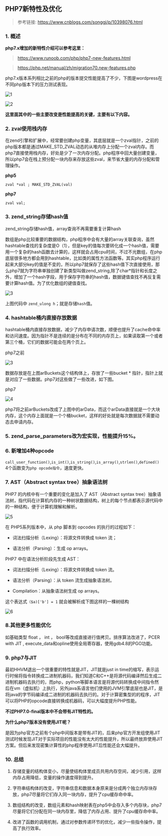 ## PHP7新特性及优化

> 参考链接: https://www.cnblogs.com/songgj/p/10398076.html


### 1. 概述
**php7.x增加的新特性介绍可以参考这里：**

> https://www.runoob.com/php/php7-new-features.html

> https://php.net/manual/zh/migration70.new-features.php

php7.x版本系列相比之前的php的版本提交性能提高了不少，下图是wordpress在不同php版本下的压力测试表现。


![1](https://img2018.cnblogs.com/blog/824470/201906/824470-20190617112252274-2108652541.png)

![2](https://img2018.cnblogs.com/blog/824470/201906/824470-20190617112355918-1080464503.png)
 

**这里面其中的一些主要改变是性能提高的关键，主要有以下内容。**


### 2. zval使用栈内存

 在zend引擎和扩展中，经常要创建php变量，其底层就是一个zval指针，之前的php版本都是通过MAKE_STD_ZVAL动态的从堆内存上分配一个zval内存。而php7直接使用栈内存，好处是少了一次内存分配。php程序中回大量创建变量，所以php7会在栈上预分配一块内存来存放这些zval，来节省大量的内存分配和管理操作。

__php5__

	zval *val ; MAKE_STD_ZVAL(val)

__php7__

	zval val;
 

### 3. zend_string存储hash值

zend_string存储hash值，array查询不再需要重复计算hash

数组是php比较重要的数据结构，php程序中会有大量的array关联查询，虽然hashtable查找的复杂度是O（1），但是key的值每次要转化成一个hash值，需要用一个复杂的hash函数去计算的，这样就会占用cpu时间，不过不光数组，在php底层很多地方都会用到hashtable，比如类的属性方法函数等。其实php程序运行起来大部分key的值是不变的，所以php7就保存了这些hash值下次直接使用，那么php7就为字符串单独创建了新类型叫做zend_string,除了char*指针和长度之外，增加了一个hash字段，用于保存字符串的hash值，数据键值查找不再反复需要计算hash值。为了优化数组的键值查找。

![3](https://img2018.cnblogs.com/blog/824470/201902/824470-20190218210857333-236172514.png)

上图代码中 `zend_ulong h`；就是存储`hash`值。

### 4. hashtable桶内直接存放数据

hashtable桶内直接存放数据，减少了内存申请次数，顺便也提升了cache命中率和访问速度。因为指针不是连续的是分布在不同的内存页上，如果读取第一个或者第三个桶，它们的数据可能会在两个页上。
 
php7之前

![3](https://img2018.cnblogs.com/blog/824470/201902/824470-20190218212706496-2112972893.png)

数据存放是在上图arBuckets这个结构体上，存放了一些bucket * 指针，指针上就是对应了一些数据。php7对这些做了一些改进，如下图。

php7

![4](https://img2018.cnblogs.com/blog/824470/201902/824470-20190218212706496-2112972893.png)

php7将之前arBuckets改成了上图中的arData，而这个arData直接就是一个大块内存，这个内存上面就是一个个桶bucket，这样的好处就是每次数据就不需要动态去申请内存。


### 5. zend_parse_parameters改为宏实现，性能提升15%。

### 6. 新增加4种opcode

`call_user_function()`,`is_int()`,`is_string()`,`is_array()`,`strlen()`,`defined()` 4个函数变为`php opcode指令`，速度更快。

### 7. AST（Abstract syntax tree）抽象语法树

PHP7 的内核中有一个重要的变化是加入了 AST（Abstract syntax tree）抽象语法树，指代码在计算机内存的一种树状数据结构，树上的每个节点都表示源代码中的一种结构，便于计算机理解和解析。

![5](https://img2018.cnblogs.com/blog/824470/201906/824470-20190617130827048-1639004078.png)

在 PHP5系列版本中，从 php 脚本到 opcodes 的执行的过程如下：

- 词法扫描分析（Lexing）：将源文件转换成 token 流；

- 语法分析（Parsing）：生成 op arrays。

PHP7 中在语法分析阶段先生成 AST：

- 词法扫描分析（Lexing）：将源文件转换成 token 流。

- 语法分析（Parsing）：从 token 流生成抽象语法树。

- Compilation：从抽象语法树生成 op arrays。　　  

这个表达式`（$a)['b'] = 1` 就会被解析成下图这样的一棵树结构

![6](https://img2020.cnblogs.com/i-beta/824470/202003/824470-20200311134621087-1784422073.png)


### 8.其他更多性能优化

如基础类型 float ， int ， bool等改成直接进行值拷贝。排序算法改进了，PCER with JIT , execute_data和opline使用全局寄存器，使用gdb4.8的PGO功能。

### 9. php7与JIT

最初HHVM退出一个很重要的特性就是JIT，JIT就是just in time的缩写，表示运行时候将指令转换成二进制机器码，我们知道C和C++是将源代码编译然后生成二进制机器码去执行的，而php，python等脚本语言是将源代码转换成中间指令然后在vm（虚拟机）上执行，另外java系语言他们使用的JVM引擎底层也是JIT，是将java的字节码编译成二进制的机器码去执行的。对于计算密集型的的程序，JIT可以将PHP的opcode直接转换成机器码，可以大幅度提升PHP性能。

**不过PHP7.0-final版本中不会带有JIT特性的。**


__为什么php7版本没有使用JIT呢？__

是因为php官方之前有个php中间版本是带有JIT的，后来php官方开发组使用JIT测试时候发现JIT对于实际项目的性能没有太大的性能提升，所以最终放弃使用JIT方案。但后来发现密集计算性的php程序使用JIT后性能还会大幅提升。

### 10. 总结

1. 存储变量的结构体变小，尽量使结构体里成员共用内存空间，减少引用，这样内存占用降低，变量的操作速度得到提升。

2. 字符串结构体的改变，字符串信息和数据本身原来是分成两个独立内存块存放，php7尽量将它们存入同一块内存，提升了cpu缓存命中率。

3. 数组结构的改变，数组元素和hash映射表在php5中会存入多个内存块，php7尽量将它们分配在同一块内存里，降低了内存占用、提升了cpu缓存命中率。

4. 改进了函数的调用机制，通过对参数传递环节的优化，减少一些指令操作，提高了执行效率。